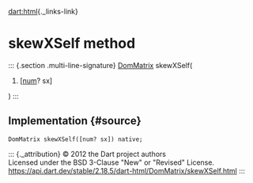 [dart:html](../../dart-html/dart-html-library){._links-link}

skewXSelf method
================

::: {.section .multi-line-signature}
[DomMatrix](../dommatrix-class) skewXSelf(

1.  \[[num](../../dart-core/num-class)? sx\]

)
:::

Implementation {#source}
--------------

``` {.language-dart data-language="dart"}
DomMatrix skewXSelf([num? sx]) native;
```

::: {._attribution}
© 2012 the Dart project authors\
Licensed under the BSD 3-Clause \"New\" or \"Revised\" License.\
<https://api.dart.dev/stable/2.18.5/dart-html/DomMatrix/skewXSelf.html>
:::
